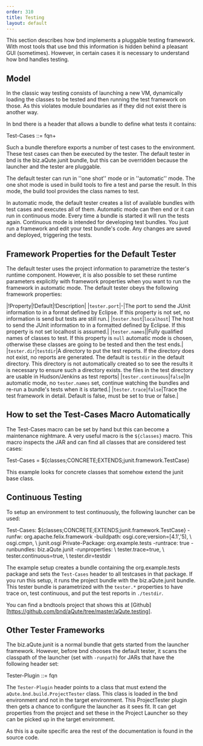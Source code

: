 ```yaml
---
order: 310
title: Testing
layout: default
---
```


This section describes how bnd implements a pluggable testing framework. With most tools that use bnd this information is hidden behind a pleasant GUI (sometimes). However, in certain cases it is necessary to understand how bnd handles testing. 

## Model
In the classic way testing consists of launching a new VM, dynamically loading the classes to be tested and then running the test framework on those. As this violates module boundaries as if they did not exist there is another way. 

In bnd there is a header that allows a bundle to define what tests it contains:

  Test-Cases ::= fqn+

Such a bundle therefore exports a number of test cases to the environment. These test cases can then be executed by the tester. The default tester in bnd is the biz.aQute.junit bundle, but this can be overridden because the launcher and the tester are pluggable.

The default tester can run in ''one shot'' mode or in ''automatic'' mode. The one shot mode is used in build tools to fire a test and parse the result. In this mode, the build tool provides the class names to test.

In automatic mode, the default tester creates a list of available bundles with test cases and executes all of them. Automatic mode can then end or it can run in continuous mode. Every time a bundle is started it will run the tests again. Continuous mode is intended for developing test bundles. You just run a framework and edit your test bundle's code. Any changes are saved and deployed, triggering the tests.

## Framework Properties for the Default Tester
The default tester uses the project information to parametrize the tester's runtime component. However, it is also possible to set these runtime parameters explicitly with framework properties when you want to run the framework in automatic mode. The default tester obeys the following framework properties:

|!Property|!Default|!Description|
|`tester.port`|-|The port to send the JUnit information to in a format defined by Eclipse. If this property is not set, no information is send but tests are still run.|
|`tester.host`|`localhost`| The host to send the JUnit information to in a formatted defined by Eclipse. If this property is not set localhost is assumed.|
|`tester.names`||Fully qualified names of classes to test. If this property is `null` automatic mode is chosen, otherwise these classes are going to be tested and then the test ends.|
|`tester.dir`|`testdir`|A directory to put the test reports. If the directory does not exist, no reports are generated. The default is `testdir` in the default directory. This directory is not automatically created so to see the results it is necessary to ensure such a directory exists. the files in the test directory are usable in Hudson/Jenkins as test reports|
|`tester.continuous`|`false`|In automatic mode, no `tester.names` set, continue watching the bundles and re-run a bundle's tests when it is started.|
|`tester.trace`|`false`|Trace the test framework in detail. Default is false, must be set to true or false.|

## How to set the Test-Cases Macro Automatically
The Test-Cases macro can be set by hand but this can become a maintenance nightmare. A very useful macro is the `${classes}` macro. This macro inspects the JAR and can find all classes that are considered test cases:

  Test-Cases = ${classes;CONCRETE;EXTENDS;junit.framework.TestCase}

This example looks for concrete classes that somehow extend the junit base class.

## Continuous Testing
To setup an environment to test continuously, the following launcher can be used:

  Test-Cases: ${classes;CONCRETE;EXTENDS;junit.framework.TestCase}
  -runfw: org.apache.felix.framework
  -buildpath: osgi.core;version=[4.1','5), &#92;
	osgi.cmpn,  &#92;
	junit.osgi
  Private-Package: org.example.tests
  -runtrace: true
  -runbundles: biz.aQute.junit
  -runproperties:  &#92;
        tester.trace=true, &#92;
	tester.continuous=true, &#92;
	tester.dir=testdir

The example setup creates a bundle containing the org.example.tests package and sets the `Test-Cases` header to all testcases in that package. If you run this setup, it runs the project bundle with the biz.aQute.junit bundle. This tester bundle is parametrized with the `tester.*` properties to have trace on, test continuous, and put the test reports in `./testdir`.

You can find a bndtools project that shows this at [Github][https://github.com/bnd/aQute/tree/master/aQute.testing].

## Other Tester Frameworks
The biz.aQute.junit is a normal bundle that gets started from the launcher framework. However, before bnd chooses the default tester, it scans the classpath of the launcher (set with `-runpath`) for JARs that have the following header set:

  Tester-Plugin ::= fqn

The `Tester-Plugin` header points to a class that must extend the `aQute.bnd.build.ProjectTester` class. This class is loaded in the bnd environment and not in the target environment. This ProjectTester plugin then gets a chance to configure the launcher as it sees fit. It can get properties from the project and set these in the Project Launcher so they can be picked up in the target environment.

As this is a quite specific area the rest of the documentation is found in the source code.
